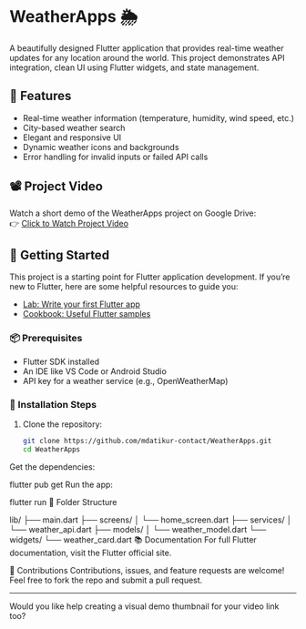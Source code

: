 # WeatherApps 🌦️

A beautifully designed Flutter application that provides real-time weather updates for any location around the world. This project demonstrates API integration, clean UI using Flutter widgets, and state management.

## 🎯 Features

- Real-time weather information (temperature, humidity, wind speed, etc.)
- City-based weather search
- Elegant and responsive UI
- Dynamic weather icons and backgrounds
- Error handling for invalid inputs or failed API calls

## 📽️ Project Video

Watch a short demo of the WeatherApps project on Google Drive:  
👉 [Click to Watch Project Video](https://drive.google.com/file/d/1mNNN2fN2jMuVySgzBtVD6QW6X-NtPq0q/view?usp=sharing)  

## 🚀 Getting Started

This project is a starting point for Flutter application development. If you’re new to Flutter, here are some helpful resources to guide you:

- [Lab: Write your first Flutter app](https://docs.flutter.dev/get-started/codelab)
- [Cookbook: Useful Flutter samples](https://docs.flutter.dev/cookbook)

### 📦 Prerequisites

- Flutter SDK installed
- An IDE like VS Code or Android Studio
- API key for a weather service (e.g., OpenWeatherMap)

### 🔧 Installation Steps

1. Clone the repository:
   ```bash
   git clone https://github.com/mdatikur-contact/WeatherApps.git
   cd WeatherApps

Get the dependencies:


flutter pub get
Run the app:


flutter run
📁 Folder Structure

lib/
├── main.dart
├── screens/
│   └── home_screen.dart
├── services/
│   └── weather_api.dart
├── models/
│   └── weather_model.dart
└── widgets/
    └── weather_card.dart
📚 Documentation
For full Flutter documentation, visit the Flutter official site.

🤝 Contributions
Contributions, issues, and feature requests are welcome!
Feel free to fork the repo and submit a pull request.


---

Would you like help creating a visual demo thumbnail for your video link too?

